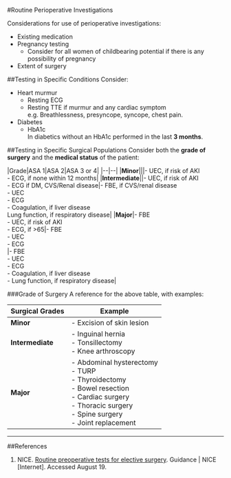 #Routine Perioperative Investigations

Considerations for use of perioperative investigations:
* Existing medication
* Pregnancy testing
	* Consider for all women of childbearing potential if there is any possibility of pregnancy
* Extent of surgery


##Testing in Specific Conditions
Consider:
* Heart murmur
	* Resting ECG
	* Resting TTE if murmur and any cardiac symptom  
	e.g. Breathlessness, presyncope, syncope, chest pain.
* Diabetes
	* HbA1c  
	In diabetics without an HbA1c performed in the last **3 months**.


##Testing in Specific Surgical Populations
Consider both the **grade of surgery** and the **medical status** of the patient:

|Grade|ASA 1|ASA 2|ASA 3 or 4|
|--|--|
|**Minor**|||- UEC, if risk of AKI<br>- ECG, if none within 12 months|
|**Intermediate**||- UEC, if risk of AKI<br>- ECG if DM, CVS/Renal disease|- FBE, if CVS/renal disease<br>- UEC<br>- ECG<br>- Coagulation, if liver disease<br>Lung function, if respiratory disease|
|**Major**|- FBE<br>- UEC, if risk of AKI<br>- ECG, if >65|- FBE<br>- UEC<br>- ECG<br>|- FBE<br>- UEC<br>- ECG<br>- Coagulation, if liver disease<br>- Lung function, if respiratory disease|

###Grade of Surgery
A reference for the above table, with examples:

|Surgical Grades|Example|
|--|--|
|**Minor**|- Excision of skin lesion|
|**Intermediate**|- Inguinal hernia<br>- Tonsillectomy<br>- Knee arthroscopy|
|**Major**|- Abdominal hysterectomy<br>- TURP<br>- Thyroidectomy<br>- Bowel resection<br>- Cardiac surgery<br>- Thoracic surgery<br>- Spine surgery<br>- Joint replacement|



---

##References
1. NICE. [Routine preoperative tests for elective surgery](https://www.nice.org.uk/guidance/ng45/chapter/Recommendations#recommendations-for-specific-surgery-grades-minor-intermediate-and-major-or-complex-and-asa). Guidance | NICE [Internet]. Accessed August 19.